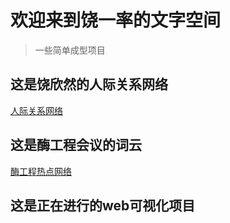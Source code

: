 # 欢迎来到饶一率的文字空间

> 一些简单成型项目

## 这是饶欣然的人际关系网络
[人际关系网络](project/)
## 这是酶工程会议的词云
[酶工程热点网络](https://glacierhole.github.io/enzymeyun_main/EnzymeYun.html)


## 这是正在进行的web可视化项目
